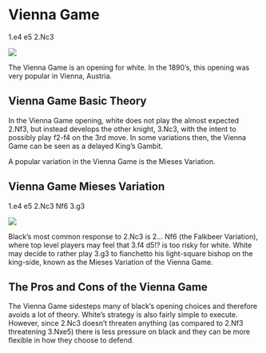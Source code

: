 ---
---

# Vienna Game

1.e4 e5 2.Nc3

![](https://chessfox.com/wp-content/uploads/2020/03/Vienna-Game.png)

The Vienna Game is an opening for white. In the 1890’s, this opening was very popular in Vienna, Austria.

## Vienna Game Basic Theory

In the Vienna Game opening, white does not play the almost expected 2.Nf3, but instead develops the other knight, 3.Nc3, with the intent to possibly play f2-f4 on the 3rd move. In some variations then, the Vienna Game can be seen as a delayed King’s Gambit.

A popular variation in the Vienna Game is the Mieses Variation.

## Vienna Game Mieses Variation

1.e4 e5 2.Nc3 Nf6 3.g3

![](https://chessfox.com/wp-content/uploads/2020/03/Vienna-Game-Mieses-Variation.png)

Black’s most common response to 2.Nc3 is 2… Nf6 (the Falkbeer Variation), where top level players may feel that 3.f4 d5!? is too risky for white. White may decide to rather play 3.g3 to fianchetto his light-square bishop on the king-side, known as the Mieses Variation of the Vienna Game.

## The Pros and Cons of the Vienna Game

The Vienna Game sidesteps many of black’s opening choices and therefore avoids a lot of theory. White’s strategy is also fairly simple to execute. However, since 2.Nc3 doesn’t threaten anything (as compared to 2.Nf3 threatening 3.Nxe5) there is less pressure on black and they can be more flexible in how they choose to defend.
